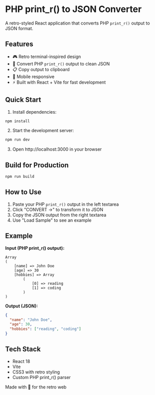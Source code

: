 # PHP print_r() to JSON Converter

A retro-styled React application that converts PHP `print_r()` output to JSON format.

## Features

- 🎮 Retro terminal-inspired design
- 🔄 Convert PHP `print_r()` output to clean JSON
- 📋 Copy output to clipboard
- 📱 Mobile responsive
- ⚡ Built with React + Vite for fast development

## Quick Start

1. Install dependencies:
```bash
npm install
```

2. Start the development server:
```bash
npm run dev
```

3. Open http://localhost:3000 in your browser

## Build for Production

```bash
npm run build
```

## How to Use

1. Paste your PHP `print_r()` output in the left textarea
2. Click "CONVERT →" to transform it to JSON
3. Copy the JSON output from the right textarea
4. Use "Load Sample" to see an example

## Example

**Input (PHP print_r() output):**
```
Array
(
    [name] => John Doe
    [age] => 30
    [hobbies] => Array
        (
            [0] => reading
            [1] => coding
        )
)
```

**Output (JSON):**
```json
{
  "name": "John Doe",
  "age": 30,
  "hobbies": ["reading", "coding"]
}
```

## Tech Stack

- React 18
- Vite
- CSS3 with retro styling
- Custom PHP print_r() parser

Made with 💾 for the retro web 